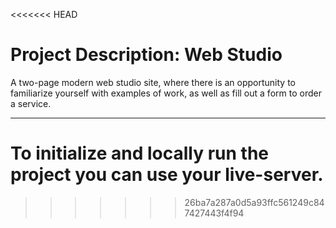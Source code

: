 <<<<<<< HEAD
# Project Description: Web Studio

A two-page modern web studio site, where there is an opportunity to familiarize yourself with
examples of work, as well as fill out a form to order a service.

---

To initialize and locally run the project you can use your live-server.
=======

>>>>>>> 26ba7a287a0d5a93ffc561249c847427443f4f94
